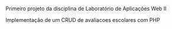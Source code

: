 Primeiro projeto da disciplina de Laboratório de Aplicações Web II

Implementação de um CRUD de avaliacoes escolares com PHP
